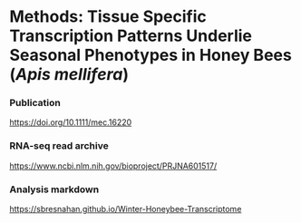 # Methods: Tissue Specific Transcription Patterns Underlie Seasonal Phenotypes in Honey Bees (*Apis mellifera*)

### Publication
https://doi.org/10.1111/mec.16220

### RNA-seq read archive
https://www.ncbi.nlm.nih.gov/bioproject/PRJNA601517/

### Analysis markdown
https://sbresnahan.github.io/Winter-Honeybee-Transcriptome
